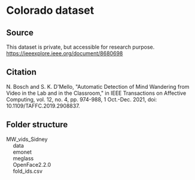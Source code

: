 # Colorado dataset

## Source
This dataset is private, but accessible for research purpose.
https://ieeexplore.ieee.org/document/8680698

## Citation
N. Bosch and S. K. D'Mello, "Automatic Detection of Mind Wandering from Video in the Lab and in the Classroom," in IEEE Transactions on Affective Computing, vol. 12, no. 4, pp. 974-988, 1 Oct.-Dec. 2021, doi: 10.1109/TAFFC.2019.2908837.

## Folder structure

MW_vids_Sidney <br />
&emsp; data <br />
&emsp; emonet <br />
&emsp; meglass <br />
&emsp; OpenFace2.2.0 <br />
&emsp; fold_ids.csv

